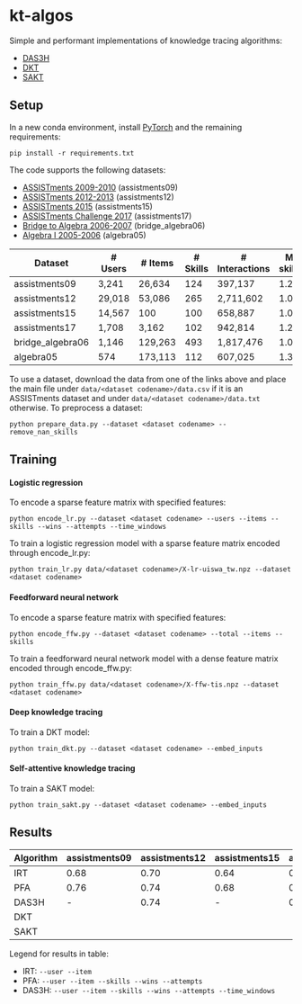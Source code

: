 # kt-algos

Simple and performant implementations of knowledge tracing algorithms:
- [DAS3H](https://arxiv.org/pdf/1905.06873.pdf)
- [DKT](https://stanford.edu/~cpiech/bio/papers/deepKnowledgeTracing.pdf)
- [SAKT](https://arxiv.org/pdf/1907.06837.pdf)

## Setup

In a new conda environment, install [PyTorch](https://pytorch.org) and the remaining requirements:

```
pip install -r requirements.txt
```

The code supports the following datasets:
- [ASSISTments 2009-2010](https://sites.google.com/site/assistmentsdata/home/assistment-2009-2010-data/skill-builder-data-2009-2010) (assistments09)
- [ASSISTments 2012-2013](https://sites.google.com/site/assistmentsdata/home/2012-13-school-data-with-affect) (assistments12)
- [ASSISTments 2015](https://sites.google.com/site/assistmentsdata/home/2015-assistments-skill-builder-data) (assistments15)
- [ASSISTments Challenge 2017](https://sites.google.com/view/assistmentsdatamining) (assistments17)
- [Bridge to Algebra 2006-2007](https://pslcdatashop.web.cmu.edu/KDDCup/downloads.jsp) (bridge_algebra06)
- [Algebra I 2005-2006](https://pslcdatashop.web.cmu.edu/KDDCup/downloads.jsp) (algebra05)

| Dataset          | # Users  | # Items | # Skills | # Interactions | Mean # skills/item | Timestamps | Median length |
| ---------------- | -------- | ------- | -------- | -------------- | ------------------ | ---------- | ------------- |
| assistments09    | 3,241    | 26,634  | 124      | 397,137        | 1.20               | No         | 26            |
| assistments12    | 29,018   | 53,086  | 265      | 2,711,602      | 1.00               | Yes        | 49            |
| assistments15    | 14,567   | 100     | 100      | 658,887        | 1.00               | No         | 20            |
| assistments17    | 1,708    | 3,162   | 102      | 942,814        | 1.23               | Yes        | 441           |
| bridge_algebra06 | 1,146    | 129,263 | 493      | 1,817,476      | 1.01               | Yes        | 1,362         |
| algebra05        | 574      | 173,113 | 112      | 607,025        | 1.36               | Yes        | 574           |

To use a dataset, download the data from one of the links above and place the main file under `data/<dataset codename>/data.csv` if it is an ASSISTments dataset and under `data/<dataset codename>/data.txt` otherwise. To preprocess a dataset:

```
python prepare_data.py --dataset <dataset codename> --remove_nan_skills
```

## Training

#### Logistic regression

To encode a sparse feature matrix with specified features:

```
python encode_lr.py --dataset <dataset codename> --users --items --skills --wins --attempts --time_windows
```

To train a logistic regression model with a sparse feature matrix encoded through encode_lr.py:

```
python train_lr.py data/<dataset codename>/X-lr-uiswa_tw.npz --dataset <dataset codename>
```

#### Feedforward neural network

To encode a sparse feature matrix with specified features:

```
python encode_ffw.py --dataset <dataset codename> --total --items --skills
```

To train a feedforward neural network model with a dense feature matrix encoded through encode_ffw.py:

```
python train_ffw.py data/<dataset codename>/X-ffw-tis.npz --dataset <dataset codename>
```

#### Deep knowledge tracing

To train a DKT model:

```
python train_dkt.py --dataset <dataset codename> --embed_inputs
```

#### Self-attentive knowledge tracing

To train a SAKT model:

```
python train_sakt.py --dataset <dataset codename> --embed_inputs 
```

## Results

| Algorithm | assistments09 | assistments12 | assistments15 | assistments17 | bridge_algebra06 | algebra05 |
| --------- | ------------- | ------------- | ------------- | ------------- | ---------------- | --------- | 
| IRT       | 0.68          | 0.70          | 0.64          | 0.67          | 0.75             | 0.76      |                  
| PFA       | 0.76          | 0.74          | 0.68          | 0.69          | 0.80             | 0.82      | 
| DAS3H     | -             | 0.74          | -             | 0.71          | 0.80             | 0.82      | 
| DKT       |               |               |               |               |                  |           |
| SAKT      |               |               |               |               |                  |           |

Legend for results in table:
- IRT: `--user --item`
- PFA: `--user --item --skills --wins --attempts`
- DAS3H: `--user --item --skills --wins --attempts --time_windows`
